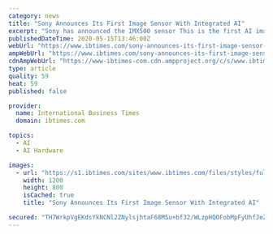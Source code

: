 ```yaml
---
category: news
title: "Sony Announces Its First Image Sensor With Integrated AI"
excerpt: "Sony has announced the IMX500 sensor This is the first AI image sensor in the world AI cameras will be more secure, cheaper and faster Sony has announced its first Artificial Intelligence (AI) image sensor."
publishedDateTime: 2020-05-15T13:46:00Z
webUrl: "https://www.ibtimes.com/sony-announces-its-first-image-sensor-integrated-ai-2976822"
ampWebUrl: "https://www.ibtimes.com/sony-announces-its-first-image-sensor-integrated-ai-2976822?amp=1"
cdnAmpWebUrl: "https://www-ibtimes-com.cdn.ampproject.org/c/s/www.ibtimes.com/sony-announces-its-first-image-sensor-integrated-ai-2976822?amp=1"
type: article
quality: 59
heat: 59
published: false

provider:
  name: International Business Times
  domain: ibtimes.com

topics:
  - AI
  - AI Hardware

images:
  - url: "https://s1.ibtimes.com/sites/www.ibtimes.com/files/styles/full/public/2020/05/15/sony-announces-its-first-image-sensor-integrated-ai.jpg"
    width: 1200
    height: 800
    isCached: true
    title: "Sony Announces Its First Image Sensor With Integrated AI"

secured: "TH7WrkpVgEKdsYkNCNl2ZNylsjhtaF68M5u+bf32/WLzpHQOFobMpFyUhfJeZT4nPmaNFrYzBkNT2ZoMyqUeBF8Wesiugh5r6vNVEE18sHNZgzYhZ4lVMvE6EeMCZejkmHYWWBD+YB5AqGimvJnJ7ayzMxbEGu4icBaY3zOBD/X5nCGQpRDWnySHnNNYaYAtQ6E4nSnjUjH22CZJh9K0hStqTK4l05LN8IrNraU0RfYF1CHNYSt2EfhxM/5mzhENyp5k+T++1iwlngKhzmSlsKu+pBBOEUqAEds9j7Ry7696CZraafN6K18rFKj1i8Ra1hnq/fTknp7ZISztpzUFZ0uvqUBffT7IsnRFNI/V1Q894KUf/u/mZ4OeNIDttvFrTHwjCjM3cdQ+ySNpRq1VqKSM4pPT+B6EhZbpNIIyWuQ5RXZOfO6+YUhdmxWZJ5MKbXRTYuzDx3urvIfmKJpcEUYq7eN+kGzYwmnWiPHC2hc=;VjP2vuUQrRmVmDyRKDXYVg=="
---
```


